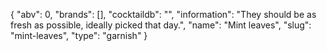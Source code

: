 {
    "abv": 0,
    "brands": [],
    "cocktaildb": "",
    "information": "They should be as fresh as possible, ideally picked that day.",
    "name": "Mint leaves",
    "slug": "mint-leaves",
    "type": "garnish"
}